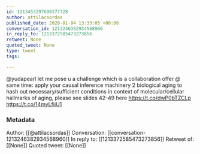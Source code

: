```yaml
---
id: 1213453297698377728
author: attilacsordas
published_date: 2020-01-04 13:33:05 +00:00
conversation_id: 1213246382934568960
in_reply_to: 1213372585473273856
retweet: None
quoted_tweet: None
type: tweet
tags:

---
```


@yudapearl let me pose u a challenge which is a collaboration offer @ same time: apply your causal inference machinery 2 biological aging to hash out necessary/sufficient conditions in context of molecular/cellular hallmarks of aging, please see slides 42-49 here https://t.co/dwP0bTZCLp https://t.co/14myLfiiU1

### Metadata

Author: [[@attilacsordas]]
Conversation: [[conversation-1213246382934568960]]
In reply to: [[1213372585473273856]]
Retweet of: [[None]]
Quoted tweet: [[None]]
